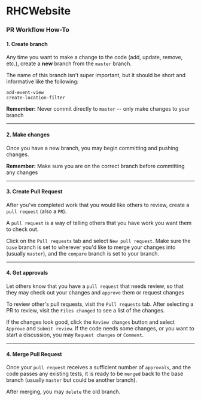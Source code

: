 # RHCWebsite

### PR Workflow How-To
#### 1. Create branch
Any time you want to make a change to the code (add, update, remove, etc.), create a **new** branch from the `master` branch.

The name of this branch isn't super important, but it should be short and informative like the following:
```
add-event-view
create-location-filter
```
**Remember:** Never commit directly to `master` -- only make changes to your branch

----

#### 2. Make changes
Once you have a new branch, you may begin committing and pushing changes.

**Remember:** Make sure you are on the correct branch before committing any changes

----

#### 3. Create Pull Request
After you've completed work that you would like others to review, create a `pull request` (also a `PR`). 

A `pull request` is a way of telling others that you have work you want them to check out.

Click on the `Pull requests` tab and select `New pull request`. Make sure the `base` branch is set to wherever you'd like to merge your changes into (usually `master`), and the `compare` branch is set to your branch.

----

#### 4. Get approvals
Let others know that you have a `pull request` that needs review, so that they may check out your changes and `approve` them or request changes

To review other's pull requests, visit the `Pull requests` tab. After selecting a PR to review, visit the `Files changed` to see a list of the changes.

If the changes look good, click the `Review changes` button and select `Approve` and `Submit review`.
If the code needs some changes, or you want to start a discussion, you may `Request changes` or `Comment`.

----

#### 4. Merge Pull Request
Once your `pull request` receives a sufficient number of `approvals`, and the code passes any existing tests, it is ready to be `merged` back to the base branch (usually `master` but could be another branch).

After merging, you may `delete` the old branch.
